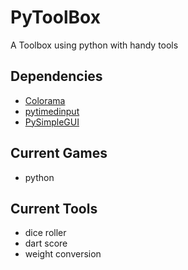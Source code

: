# PyToolBox

A Toolbox using python with handy tools

## Dependencies
- [Colorama](https://pypi.org/project/colorama/)
- [pytimedinput](https://pypi.org/project/pytimedinput/)
- [PySimpleGUI](https://www.pysimplegui.org/en/latest/)

## Current Games
- python

## Current Tools
- dice roller
- dart score
- weight conversion
